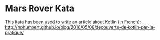 # Mars Rover Kata

This kata has been used to write an article about Kotlin (in French): http://nphumbert.github.io/blog/2016/05/08/decouverte-de-kotlin-par-la-pratique/
